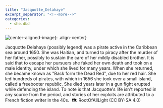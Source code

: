```yaml
---
title: "Jacquotte_Delahaye"
excerpt_separator: "<!--more-->"
categories:
  - she.dbd
---
```



![center-aligned-image](https://cdn.pixabay.com/photo/2020/10/26/16/56/man-5687861_1280.png){: .align-center}

Jacquotte Delahaye (possibly legend) was a pirate active in the Caribbean sea around 1650. She was Haitian, and turned to piracy after the murder of her father, possibly to sustain the care of her mildly disabled brother. It is said that to escape her pursuers she faked her own death and took on a male identity, under which she lived for many years. When she returned, she became known as "Back form the Dead Red", due to her red hair. She led hundreds of pirates, with which in 1656 she took over a small island, called a freebooter republic. She died years later in a gun fight erupted while defending the island. To note is that Jacquotte's life isn't reported in any source from the period, and stories of her exploits are attributed to a French fiction writer in the 40s.⁠
⁠
📷: RootOfAllLight (CC BY-SA 4.0)⁠
